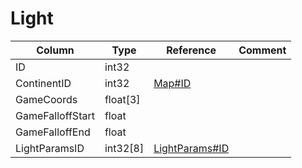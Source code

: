 # Light

| Column | Type | Reference | Comment |
|--------|------|-----------|---------|
|ID|int32|||
|ContinentID|int32|[Map#ID](Map.md)||
|GameCoords|float[3]|||
|GameFalloffStart|float|||
|GameFalloffEnd|float|||
|LightParamsID|int32[8]|[LightParams#ID](LightParams.md)||
